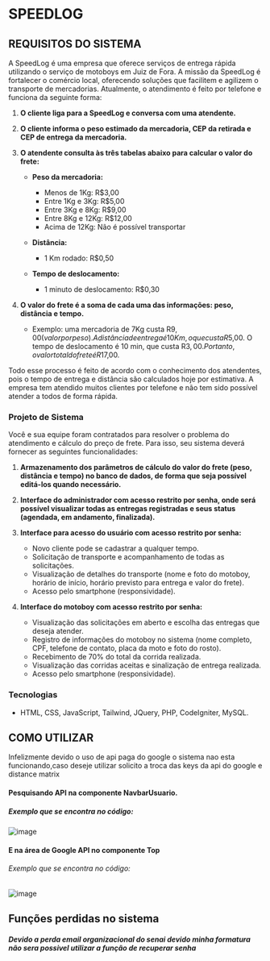 ﻿# SPEEDLOG
## REQUISITOS DO SISTEMA

A SpeedLog é uma empresa que oferece serviços de entrega rápida utilizando o serviço de motoboys em Juiz de Fora. A missão da SpeedLog é fortalecer o comércio local, oferecendo soluções que facilitem e agilizem o transporte de mercadorias. Atualmente, o atendimento é feito por telefone e funciona da seguinte forma:

1. **O cliente liga para a SpeedLog e conversa com uma atendente.**
2. **O cliente informa o peso estimado da mercadoria, CEP da retirada e CEP de entrega da mercadoria.**
3. **O atendente consulta às três tabelas abaixo para calcular o valor do frete:**

   - **Peso da mercadoria:**
     - Menos de 1Kg: R$3,00
     - Entre 1Kg e 3Kg: R$5,00
     - Entre 3Kg e 8Kg: R$9,00
     - Entre 8Kg e 12Kg: R$12,00
     - Acima de 12Kg: Não é possível transportar

   - **Distância:**
     - 1 Km rodado: R$0,50

   - **Tempo de deslocamento:**
     - 1 minuto de deslocamento: R$0,30

4. **O valor do frete é a soma de cada uma das informações: peso, distância e tempo.**
   - Exemplo: uma mercadoria de 7Kg custa R$9,00 (valor por peso). A distância de entrega é 10 Km, o que custa R$5,00. O tempo de deslocamento é 10 min, que custa R$3,00. Portanto, o valor total do frete é R$17,00.

Todo esse processo é feito de acordo com o conhecimento dos atendentes, pois o tempo de entrega e distância são calculados hoje por estimativa. A empresa tem atendido muitos clientes por telefone e não tem sido possível atender a todos de forma rápida.

### Projeto de Sistema

Você e sua equipe foram contratados para resolver o problema do atendimento e cálculo do preço de frete. Para isso, seu sistema deverá fornecer as seguintes funcionalidades:

1. **Armazenamento dos parâmetros de cálculo do valor do frete (peso, distância e tempo) no banco de dados, de forma que seja possível editá-los quando necessário.**
2. **Interface do administrador com acesso restrito por senha, onde será possível visualizar todas as entregas registradas e seus status (agendada, em andamento, finalizada).**
3. **Interface para acesso do usuário com acesso restrito por senha:**
   - Novo cliente pode se cadastrar a qualquer tempo.
   - Solicitação de transporte e acompanhamento de todas as solicitações.
   - Visualização de detalhes do transporte (nome e foto do motoboy, horário de início, horário previsto para entrega e valor do frete).
   - Acesso pelo smartphone (responsividade).

4. **Interface do motoboy com acesso restrito por senha:**
   - Visualização das solicitações em aberto e escolha das entregas que deseja atender.
   - Registro de informações do motoboy no sistema (nome completo, CPF, telefone de contato, placa da moto e foto do rosto).
   - Recebimento de 70% do total da corrida realizada.
   - Visualização das corridas aceitas e sinalização de entrega realizada.
   - Acesso pelo smartphone (responsividade).

### Tecnologias

- HTML, CSS, JavaScript, Tailwind, JQuery, PHP, CodeIgniter, MySQL.


## COMO UTILIZAR
Infelizmente devido o uso de api paga do google o sistema nao esta funcionando,caso deseje utilizar solicito a troca das keys da api do google e distance matrix<br>
#### Pesquisando API na componente NavbarUsuario.
##### Exemplo que se encontra no código:

![image](https://github.com/PatrickStar-code/SpeedLog/assets/89866722/c905810d-e47c-49a4-a109-2d2f4ed835fa)

#### E na área de Google API no componente Top
###### Exemplo que se encontra no código:

![image](https://github.com/PatrickStar-code/SpeedLog/assets/89866722/70c57a80-3484-4aa2-ac0b-c5f2298271fd)
## Funções perdidas no sistema
##### Devido a perda email organizacional do senai devido minha formatura não sera possivel utilizar a função de recuperar senha 

